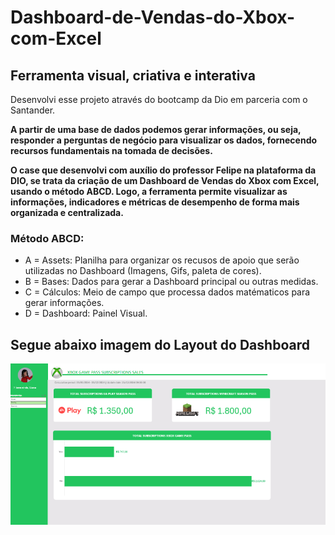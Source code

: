 # Dashboard-de-Vendas-do-Xbox-com-Excel
## Ferramenta visual, criativa e interativa

Desenvolvi esse projeto através do bootcamp da Dio em parceria com o Santander.

**A partir de uma base de dados podemos gerar informações, ou seja, responder a perguntas de negócio para visualizar os dados, fornecendo recursos fundamentais na tomada de decisões.**   

**O case que desenvolvi com auxílio do professor Felipe na plataforma da DIO, se trata da criação de um Dashboard de Vendas do Xbox com Excel, usando o método ABCD. Logo, a ferramenta permite 
visualizar as informações, indicadores e métricas de desempenho de forma mais organizada e centralizada.**  

### Método ABCD:  
* A = Assets: Planilha para organizar os recusos de apoio  que serão utilizadas no Dashboard (Imagens, Gifs, paleta de cores).  
* B = Bases: Dados para gerar a Dashboard principal ou outras medidas.  
* C = Cálculos: Meio de campo que processa dados matématicos para gerar informações.  
* D = Dashboard: Painel Visual.

## Segue abaixo imagem do Layout do Dashboard

<p align='center'>

![Dashboard](/assets.img/Captura%20de%20tela%202025-07-17%20222056.png)

</p>
